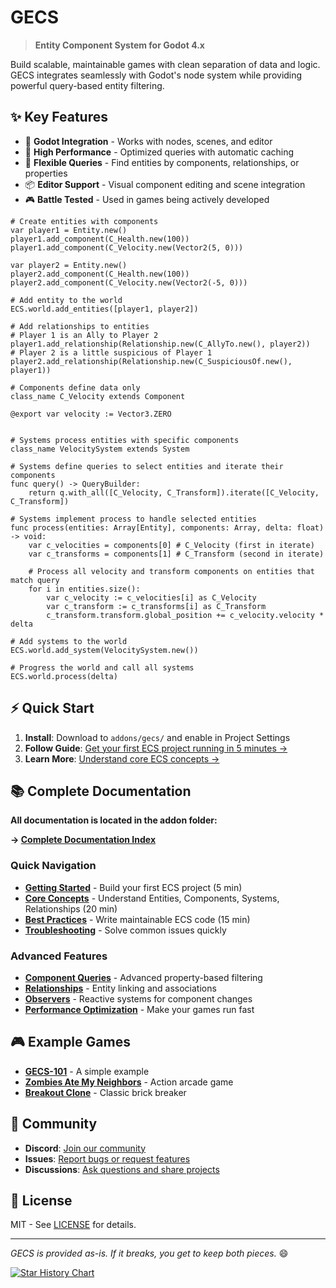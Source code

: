 # GECS

> **Entity Component System for Godot 4.x**

Build scalable, maintainable games with clean separation of data and logic. GECS integrates seamlessly with Godot's node system while providing powerful query-based entity filtering.

## ✨ Key Features

- 🎯 **Godot Integration** - Works with nodes, scenes, and editor
- 🚀 **High Performance** - Optimized queries with automatic caching
- 🔧 **Flexible Queries** - Find entities by components, relationships, or properties
- 📦 **Editor Support** - Visual component editing and scene integration
- 🎮 **Battle Tested** - Used in games being actively developed


```gdscript
# Create entities with components
var player1 = Entity.new()
player1.add_component(C_Health.new(100))
player1.add_component(C_Velocity.new(Vector2(5, 0)))

var player2 = Entity.new()
player2.add_component(C_Health.new(100))
player2.add_component(C_Velocity.new(Vector2(-5, 0)))

# Add entity to the world
ECS.world.add_entities([player1, player2])

# Add relationships to entities
# Player 1 is an Ally to Player 2
player1.add_relationship(Relationship.new(C_AllyTo.new(), player2))
# Player 2 is a little suspicious of Player 1
player2.add_relationship(Relationship.new(C_SuspiciousOf.new(), player1))

# Components define data only
class_name C_Velocity extends Component

@export var velocity := Vector3.ZERO


# Systems process entities with specific components
class_name VelocitySystem extends System

# Systems define queries to select entities and iterate their components
func query() -> QueryBuilder:
    return q.with_all([C_Velocity, C_Transform]).iterate([C_Velocity, C_Transform])

# Systems implement process to handle selected entities
func process(entities: Array[Entity], components: Array, delta: float) -> void:
    var c_velocities = components[0] # C_Velocity (first in iterate)
    var c_transforms = components[1] # C_Transform (second in iterate)

    # Process all velocity and transform components on entities that match query
    for i in entities.size():
        var c_velocity := c_velocities[i] as C_Velocity
        var c_transform := c_transforms[i] as C_Transform
        c_transform.transform.global_position += c_velocity.velocity * delta

# Add systems to the world
ECS.world.add_system(VelocitySystem.new())

# Progress the world and call all systems
ECS.world.process(delta)
```

## ⚡ Quick Start

1. **Install**: Download to `addons/gecs/` and enable in Project Settings
2. **Follow Guide**: [Get your first ECS project running in 5 minutes →](addons/gecs/docs/GETTING_STARTED.md)
3. **Learn More**: [Understand core ECS concepts →](addons/gecs/docs/CORE_CONCEPTS.md)


## 📚 Complete Documentation

**All documentation is located in the addon folder:**

**→ [Complete Documentation Index](addons/gecs/README.md)**

### Quick Navigation

- **[Getting Started](addons/gecs/docs/GETTING_STARTED.md)** - Build your first ECS project (5 min)
- **[Core Concepts](addons/gecs/docs/CORE_CONCEPTS.md)** - Understand Entities, Components, Systems, Relationships (20 min)
- **[Best Practices](addons/gecs/docs/BEST_PRACTICES.md)** - Write maintainable ECS code (15 min)
- **[Troubleshooting](addons/gecs/docs/TROUBLESHOOTING.md)** - Solve common issues quickly

### Advanced Features

- **[Component Queries](addons/gecs/docs/COMPONENT_QUERIES.md)** - Advanced property-based filtering
- **[Relationships](addons/gecs/docs/RELATIONSHIPS.md)** - Entity linking and associations
- **[Observers](addons/gecs/docs/OBSERVERS.md)** - Reactive systems for component changes
- **[Performance Optimization](addons/gecs/docs/PERFORMANCE_OPTIMIZATION.md)** - Make your games run fast

## 🎮 Example Games

- **[GECS-101](https://github.com/csprance/gecs-101)** - A simple example
- **[Zombies Ate My Neighbors](https://github.com/csprance/gecs/tree/zombies-ate-my-neighbors/game)** - Action arcade game
- **[Breakout Clone](https://github.com/csprance/gecs/tree/breakout/game)** - Classic brick breaker

## 🌟 Community

- **Discord**: [Join our community](https://discord.gg/eB43XU2tmn)
- **Issues**: [Report bugs or request features](https://github.com/csprance/gecs/issues)
- **Discussions**: [Ask questions and share projects](https://github.com/csprance/gecs/discussions)

## 📄 License

MIT - See [LICENSE](LICENSE) for details.

---

_GECS is provided as-is. If it breaks, you get to keep both pieces._ 😄

[![Star History Chart](https://api.star-history.com/svg?repos=csprance/gecs&type=Date)](https://star-history.com/#csprance/gecs&Date)
